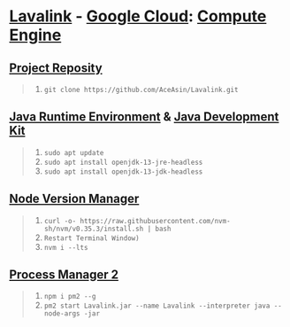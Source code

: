 # [Lavalink](https://github.com/Frederikam/Lavalink) - [Google Cloud]((https://cloud.google.com)): [Compute Engine](https://console.cloud.google.com)

## [Project Reposity](https://github.com/AceAsin/Lavalink.git)

> 1. ```git clone https://github.com/AceAsin/Lavalink.git```

## [Java Runtime Environment](https://jdk.java.net/) & [Java Development Kit](https://jdk.java.net/)
  
> 1. ```sudo apt update```
> 2. ```sudo apt install openjdk-13-jre-headless```
> 3. ```sudo apt install openjdk-13-jdk-headless```

## [Node Version Manager](https://github.com/nvm-sh/nvm)

> 1. ```curl -o- https://raw.githubusercontent.com/nvm-sh/nvm/v0.35.3/install.sh | bash```
> 2. ```Restart Terminal Window)```
> 3. ```nvm i --lts```

## [Process Manager 2](https://github.com/Unitech/pm2)

> 1. ```npm i pm2 --g```
> 2. ```pm2 start Lavalink.jar --name Lavalink --interpreter java --node-args -jar```
